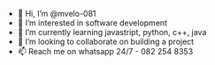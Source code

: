 - 👋 Hi, I’m @mvelo-081
- 👀 I’m interested in software development
- 🌱 I’m currently learning javastript, python, c++, java
- 💞️ I’m looking to collaborate on building a project
- 📫 Reach me on whatsapp 24/7 - 082 254 8353

<!---
mvelo-081/mvelo-081 is a ✨ special ✨ repository because its `README.md` (this file) appears on your GitHub profile.
You can click the Preview link to take a look at your changes.
--->
